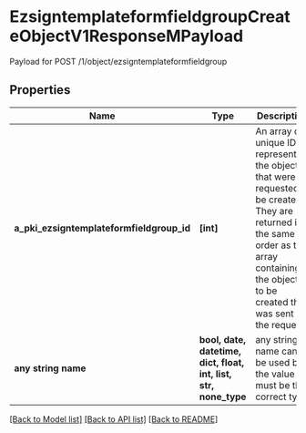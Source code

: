 # EzsigntemplateformfieldgroupCreateObjectV1ResponseMPayload

Payload for POST /1/object/ezsigntemplateformfieldgroup

## Properties
Name | Type | Description | Notes
------------ | ------------- | ------------- | -------------
**a_pki_ezsigntemplateformfieldgroup_id** | **[int]** | An array of unique IDs representing the object that were requested to be created.  They are returned in the same order as the array containing the objects to be created that was sent in the request. | 
**any string name** | **bool, date, datetime, dict, float, int, list, str, none_type** | any string name can be used but the value must be the correct type | [optional]

[[Back to Model list]](../README.md#documentation-for-models) [[Back to API list]](../README.md#documentation-for-api-endpoints) [[Back to README]](../README.md)


